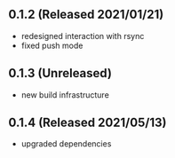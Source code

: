 ## 0.1.2 (Released 2021/01/21)
* redesigned interaction with rsync
* fixed push mode

## 0.1.3 (Unreleased)
* new build infrastructure

## 0.1.4 (Released 2021/05/13)
* upgraded dependencies
